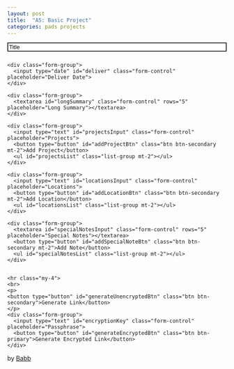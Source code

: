 ```yaml
---
layout: post
title:  "A5: Basic Project"
categories: pads projects
---
```

<style>
  /* Make placeholder text black */
  ::placeholder {
    color: black;
    opacity: 1; /* Ensure full opacity */
  }

  /* Darken the outline of form boxes */
  .form-control {
    border: 2px solid #333; /* Darker border */
    width: 100%; /* Full width of the container */
  }

  /* Add spacing between form elements */
  .form-group {
    margin-bottom: 1.5rem;
  }
</style>

<div class="container">

  <form id="generatorForm" class="worker-form">
    <div class="form-group">
      <input type="text" id="title" class="form-control" placeholder="Title">
    </div>
    
    <div class="form-group">
      <input type="date" id="deliver" class="form-control" placeholder="Deliver Date">
    </div>  
    
    <div class="form-group">
      <textarea id="longSummary" class="form-control" rows="5" placeholder="Long Summary"></textarea>
    </div>

    <div class="form-group">
      <input type="text" id="projectsInput" class="form-control" placeholder="Projects">
      <button type="button" id="addProjectBtn" class="btn btn-secondary mt-2">Add Project</button>
      <ul id="projectsList" class="list-group mt-2"></ul>
    </div>

    <div class="form-group">
      <input type="text" id="locationsInput" class="form-control" placeholder="Locations">
      <button type="button" id="addLocationBtn" class="btn btn-secondary mt-2">Add Location</button>
      <ul id="locationsList" class="list-group mt-2"></ul>
    </div>

    <div class="form-group">
      <textarea id="specialNotesInput" class="form-control" rows="5" placeholder="Special Notes"></textarea>
      <button type="button" id="addSpecialNoteBtn" class="btn btn-secondary mt-2">Add Note</button>
      <ul id="specialNotesList" class="list-group mt-2"></ul>
    </div>

 
    <hr class="my-4">
    <br>
    <p>
    <button type="button" id="generateUnencryptedBtn" class="btn btn-secondary">Generate Link</button>
    </p>
    <div class="form-group">
      <input type="text" id="encryptionKey" class="form-control" placeholder="Passphrase">
      <button type="button" id="generateEncryptedBtn" class="btn btn-primary">Generate Encrypted Link</button>
    </div>
  </form>

  <!-- Generated Link Section -->
  <div id="generatedLinkSection" class="mt-4" style="display: none;">
    <p id="nonClickableLink" class="mb-2"></p>
    <a id="clickableLink" href="#" target="_blank" class="d-block mb-3"></a>
    <button type="button" id="copyLinkBtn" class="btn btn-secondary">Copy Link</button>
  </div>
</div>

<script src="https://cdnjs.cloudflare.com/ajax/libs/pako/2.1.0/pako.min.js"></script>
<script>
  document.addEventListener('DOMContentLoaded', function() {
    const addProjectBtn = document.getElementById('addProjectBtn');
    const projectsInput = document.getElementById('projectsInput');
    const projectsList = document.getElementById('projectsList');

    const addLocationBtn = document.getElementById('addLocationBtn');
    const locationsInput = document.getElementById('locationsInput');
    const locationsList = document.getElementById('locationsList');

    const addSpecialNoteBtn = document.getElementById('addSpecialNoteBtn');
    const specialNotesInput = document.getElementById('specialNotesInput');
    const specialNotesList = document.getElementById('specialNotesList');

    const generateEncryptedBtn = document.getElementById('generateEncryptedBtn');
    const generateUnencryptedBtn = document.getElementById('generateUnencryptedBtn');
    const generatedLinkSection = document.getElementById('generatedLinkSection');
    const nonClickableLink = document.getElementById('nonClickableLink');
    const clickableLink = document.getElementById('clickableLink');
    const copyLinkBtn = document.getElementById('copyLinkBtn');

    // Add Project
    addProjectBtn.addEventListener('click', function() {
      if (projectsInput.value.trim()) {
        const li = document.createElement('li');
        li.textContent = projectsInput.value;
        li.className = 'list-group-item';
        projectsList.appendChild(li);
        projectsInput.value = ''; // Clear the input field
      }
    });

    // Add Location
    addLocationBtn.addEventListener('click', function() {
      if (locationsInput.value.trim()) {
        const li = document.createElement('li');
        li.textContent = locationsInput.value;
        li.className = 'list-group-item';
        locationsList.appendChild(li);
        locationsInput.value = ''; // Clear the input field
      }
    });

    // Add Special Note
    addSpecialNoteBtn.addEventListener('click', function() {
      if (specialNotesInput.value.trim()) {
        const li = document.createElement('li');
        li.textContent = specialNotesInput.value;
        li.className = 'list-group-item';
        specialNotesList.appendChild(li);
        specialNotesInput.value = ''; // Clear the input field
      }
    });

    // Generate Encrypted Link
    generateEncryptedBtn.addEventListener('click', function() {
      generateLink(true);
    });

    // Generate Unencrypted Link
    generateUnencryptedBtn.addEventListener('click', function() {
      generateLink(false);
    });

    function generateLink(encrypt) {
      const title = document.getElementById('title').value;
      const deliver = document.getElementById('deliver').value;
      const longSummary = document.getElementById('longSummary').value;
      const encryptionKey = document.getElementById('encryptionKey').value;

      const projects = Array.from(projectsList.children).map(li => li.textContent);
      const locations = Array.from(locationsList.children).map(li => li.textContent);
      const specialNotes = Array.from(specialNotesList.children).map(li => li.textContent);

      if (!title || !deliver || !longSummary || (encrypt && !encryptionKey)) {
        alert('Please fill in all required fields');
        return;
      }

      const data = {
        title,
        deliver,
        longSummary,
        projects,
        locations,
        specialNotes
      };

      try {
        // Convert data to JSON string
        const jsonString = JSON.stringify(data);

        let encryptedData;
        if (encrypt) {
          // Encrypt the JSON string using a simple XOR cipher with the encryption key
          encryptedData = jsonString.split('').map((char, i) =>
            String.fromCharCode(char.charCodeAt(0) ^ encryptionKey.charCodeAt(i % encryptionKey.length))
          ).join('');
        } else {
          encryptedData = jsonString; // No encryption
        }

        // Compress the string
        const compressed = pako.deflate(encryptedData);

        // Convert compressed binary data to base64
        const base64String = btoa(String.fromCharCode.apply(null, compressed));

        // Encode the base64 string to make it URL-safe
        const urlSafeString = encodeURIComponent(base64String);

        // Generate the URL
        const link = `https://workpads.app/temp.html?data=${urlSafeString}`;

        // Display the generated link
        nonClickableLink.textContent = link;
        clickableLink.textContent = link;
        clickableLink.href = link;
        generatedLinkSection.style.display = 'block';

        // Copy Link Button
        copyLinkBtn.addEventListener('click', function() {
          navigator.clipboard.writeText(link).then(() => {
            alert('Link copied to clipboard!');
          }).catch(err => {
            console.error('Failed to copy link:', err);
          });
        });
      } catch (error) {
        console.error('Error generating the link:', error);
        alert('Failed to generate the link. Please try again.');
      }
    }
  });
</script>
<p>by <a href="https://www.babb.tel">Babb</a></p>
